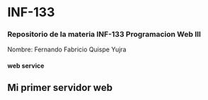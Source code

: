 # INF-133
### Repositorio de la materia INF-133 Programacion Web III
Nombre: Fernando Fabricio Quispe Yujra
#### web service
## Mi primer servidor web